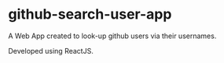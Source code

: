 # github-search-user-app

A Web App created to look-up github users via their usernames.

Developed using ReactJS.